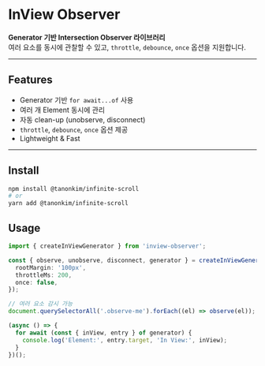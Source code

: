 # InView Observer

**Generator 기반 Intersection Observer 라이브러리**  
여러 요소를 동시에 관찰할 수 있고, `throttle`, `debounce`, `once` 옵션을 지원합니다.

---

## Features

- Generator 기반 `for await...of` 사용
- 여러 개 Element 동시에 관리
- 자동 clean-up (unobserve, disconnect)
- `throttle`, `debounce`, `once` 옵션 제공
- Lightweight & Fast

---

## Install

```bash
npm install @tanonkim/infinite-scroll
# or
yarn add @tanonkim/infinite-scroll
```

## Usage

```typescript
import { createInViewGenerator } from 'inview-observer';

const { observe, unobserve, disconnect, generator } = createInViewGenerator({
  rootMargin: '100px',
  throttleMs: 200,
  once: false,
});

// 여러 요소 감시 가능
document.querySelectorAll('.observe-me').forEach((el) => observe(el));

(async () => {
  for await (const { inView, entry } of generator) {
    console.log('Element:', entry.target, 'In View:', inView);
  }
})();
```

